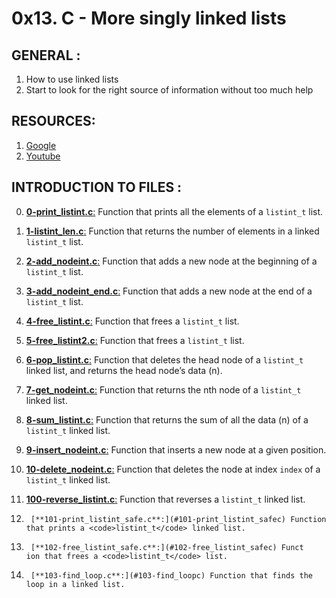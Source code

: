 # 0x13. C - More singly linked lists

## GENERAL :

 <ol>
	<li>How to use linked lists</li>
	<li>Start to look for the right source of information without too much help</li>
</ol>

## RESOURCES:

 <ol>
	<li><a href="/rltoken/VxmJXbHtjDMJAKj7dU-6sg" title="Google" target="_blank">Google</a> </li>
	<li><a href="/rltoken/PqebvZ1ey95sB8eDiYl8_A" title="Youtube" target="_blank">Youtube</a> </li>
</ol>

## INTRODUCTION TO FILES :

0.	[**0-print_listint.c**:](#0-print_listintc) Function that prints all the elements of a <code>listint_t</code> list.

1.	[**1-listint_len.c**:](#1-listint_lenc) Function that returns the number of elements in a linked <code>listint_t</code> list.
2.	[**2-add_nodeint.c**:](#2-add_nodeintc) Function that adds a new node at the beginning of a <code>listint_t</code> list.
3.	[**3-add_nodeint_end.c**:](#3-add_nodeint_endc) Function that adds a new node at the end of a <code>listint_t</code> list.
4.	[**4-free_listint.c**:](#4-free_listintc) Function that frees a <code>listint_t</code> list.
5.	[**5-free_listint2.c**:](#5-free_listint2c) Function that frees a <code>listint_t</code> list.
6.	[**6-pop_listint.c**:](#6-pop_listintc) Function that deletes the head node of a <code>listint_t</code> linked list, and returns the head node’s data (n).
7.	[**7-get_nodeint.c**:](#7-get_nodeintc) Function that returns the nth node of a <code>listint_t</code> linked list.
8.	[**8-sum_listint.c**:](#8-sum_listintc) Function that returns the sum of all the data (n) of a <code>listint_t</code> linked list.
9.	[**9-insert_nodeint.c**:](#9-insert_nodeintc) Function that inserts a new node at a given position.
10.	[**10-delete_nodeint.c**:](#10-delete_nodeintc) Function that deletes the node at index <code>index</code> of a <code>listint_t</code> linked list.
11.	[**100-reverse_listint.c**:](#100-reverse_listintc) Function that reverses a <code>listint_t</code> linked list.
12.      [**101-print_listint_safe.c**:](#101-print_listint_safec) Function that prints a <code>listint_t</code> linked list.
13.      [**102-free_listint_safe.c**:](#102-free_listint_safec) Funct    ion that frees a <code>listint_t</code> list.
14.      [**103-find_loop.c**:](#103-find_loopc) Function that finds the loop in a linked list.
